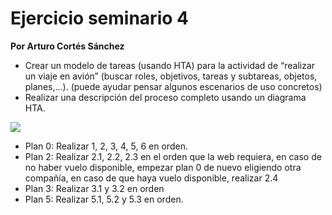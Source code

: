 # Ejercicio seminario 4

**Por Arturo Cortés Sánchez**



* Crear un modelo de tareas (usando HTA) para la actividad de “realizar un viaje en avión” (buscar roles, objetivos, tareas y subtareas, objetos, planes,...). (puede ayudar pensar algunos escenarios de uso concretos)
* Realizar una descripción del proceso completo usando un diagrama HTA. 



![](/home/arturo/Escritorio/DES/HTA.png)



* Plan 0: Realizar 1, 2, 3, 4, 5, 6 en orden.
* Plan 2: Realizar 2.1, 2.2, 2.3 en el orden que la web requiera, en caso de no haber vuelo disponible, empezar plan 0 de nuevo eligiendo otra compañía, en caso de que haya vuelo disponible, realizar 2.4
* Plan 3: Realizar 3.1 y 3.2 en orden
* Plan 5: Realizar 5.1, 5.2 y 5.3 en orden.